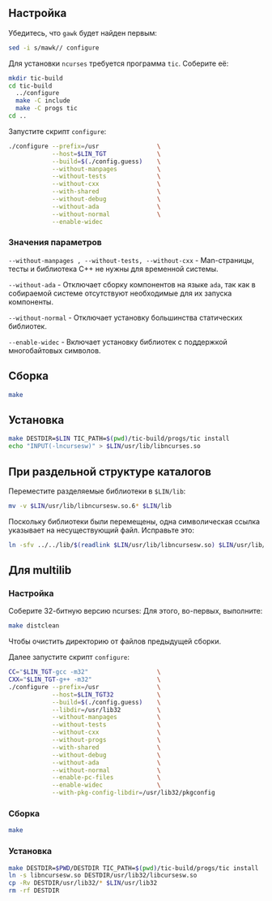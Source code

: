 <package-info :package="package" showsbu></package-info>

<script>
		new Vue({
		el: '#main',
		data: { package: {} },
		mounted: function () {
				this.getPackage('ncurses');
		},
		methods: {
			getPackage: function(name) {
					getPackage(name)
					.then(response => this.package = response);
			},
		}
  })
</script>

## Настройка

Убедитесь, что `gawk` будет найден первым:

```bash
sed -i s/mawk// configure
```

Для установки `ncurses` требуется программа `tic`. Соберите её:

```bash
mkdir tic-build
cd tic-build
  ../configure
  make -C include
  make -C progs tic
cd ..
```

Запустите скрипт `configure`:

```bash
./configure --prefix=/usr                \
            --host=$LIN_TGT              \
            --build=$(./config.guess)    \
            --without-manpages           \
            --without-tests              \
            --without-cxx                \
            --with-shared                \
            --without-debug              \
            --without-ada                \
            --without-normal             \
            --enable-widec
```

### Значения параметров

`--without-manpages , --without-tests, --without-cxx` - Man-страницы, тесты и библиотека C++ не нужны для временной системы.

`--without-ada` - Отключает сборку компонентов на языке `ada`, так как в собираемой системе отсутствуют необходимые для их запуска компоненты.

`--without-normal` - Отключает установку большинства статических библиотек.

`--enable-widec` - Включает установку библиотек с поддержкой многобайтовых символов.

## Сборка

```bash
make
```

## Установка

```bash
make DESTDIR=$LIN TIC_PATH=$(pwd)/tic-build/progs/tic install
echo "INPUT(-lncursesw)" > $LIN/usr/lib/libncurses.so
```

## При раздельной структуре каталогов

Переместите разделяемые библиотеки в `$LIN/lib`:

```bash
mv -v $LIN/usr/lib/libncursesw.so.6* $LIN/lib
```

Поскольку библиотеки были перемещены, одна символическая ссылка указывает на несуществующий файл. Исправьте это:

```bash
ln -sfv ../../lib/$(readlink $LIN/usr/lib/libncursesw.so) $LIN/usr/lib/libncursesw.so
```

## Для multilib

### Настройка

Соберите 32-битную версию ncurses:
Для этого, во-первых, выполните:

```bash
make distclean
```

Чтобы очистить директорию от файлов предыдущей сборки.

Далее запустите скрипт `configure`:

```bash
CC="$LIN_TGT-gcc -m32"                   \
CXX="$LIN_TGT-g++ -m32"                  \
./configure --prefix=/usr                \
            --host=$LIN_TGT32            \
            --build=$(./config.guess)    \
            --libdir=/usr/lib32          \
            --without-manpages           \
            --without-tests              \
            --without-cxx                \
            --without-progs              \
            --with-shared                \
            --without-debug              \
            --without-ada                \
            --without-normal             \
            --enable-pc-files            \
            --enable-widec               \
            --with-pkg-config-libdir=/usr/lib32/pkgconfig
```

### Сборка

```bash
make
```

### Установка

```bash
make DESTDIR=$PWD/DESTDIR TIC_PATH=$(pwd)/tic-build/progs/tic install
ln -s libncursesw.so DESTDIR/usr/lib32/libcursesw.so
cp -Rv DESTDIR/usr/lib32/* $LIN/usr/lib32
rm -rf DESTDIR
```
